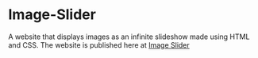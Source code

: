 # Image-Slider
A website that displays images as an infinite slideshow made using HTML and CSS.
The website is published here at [Image Slider](https://nexile-varun.github.io/Image-Slider/)
